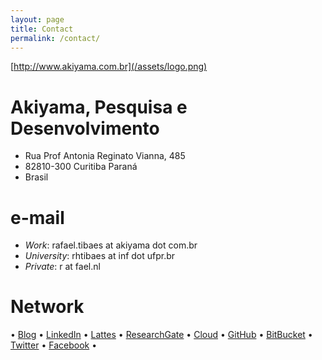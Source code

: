 ```yaml
---
layout: page
title: Contact 
permalink: /contact/
---
```


[http://www.akiyama.com.br](/assets/logo.png)

# Akiyama, Pesquisa e Desenvolvimento
* Rua Prof Antonia Reginato Vianna, 485
* 82810-300 Curitiba Paraná
* Brasil

# e-mail
* *Work*: rafael.tibaes at akiyama dot com.br
* *University*: rhtibaes at inf dot ufpr.br
* *Private*: r at fael.nl

# Network
• [Blog](http://wp.fael.nl)
• [LinkedIn](http://in.fael.nl)
• [Lattes](http://lattes.fael.nl)
• [ResearchGate](http://rg.fael.nl) 
• [Cloud](http://rand.fael.nl)
• [GitHub](http://git.fael.nl)
• [BitBucket](http://bb.fael.nl)
• [Twitter](http://tt.fael.nl)
• [Facebook](http://fb.fael.nl) •
